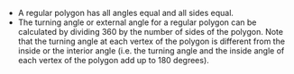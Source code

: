 -  A regular polygon has all angles equal and all sides equal.
-  The turning angle or external angle for a regular polygon can be calculated by dividing 360 by the number of sides of the polygon.
   Note that the turning angle at each vertex of the polygon is different from the inside or the interior angle (i.e. the turning angle and the inside angle of each vertex of the polygon add up to 180 degrees).
